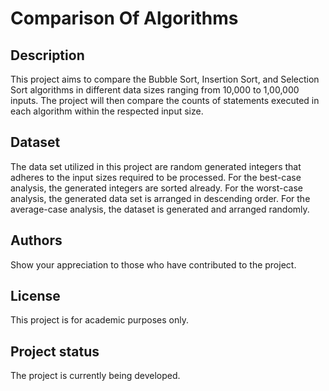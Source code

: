 # Comparison Of Algorithms



## Description

This project aims to compare the Bubble Sort, Insertion Sort, and Selection Sort algorithms in different data sizes ranging from 10,000 to 1,00,000 inputs. The project will then compare the counts of statements executed in each algorithm within the respected input size.

## Dataset

The data set utilized in this project are random generated integers that adheres to the input sizes required to be processed. For the best-case analysis, the generated integers are sorted already. For the worst-case analysis, the generated data set is arranged in descending order. For the average-case analysis, the dataset is generated and arranged randomly.

## Authors
Show your appreciation to those who have contributed to the project.

## License
This project is for academic purposes only.

## Project status
The project is currently being developed.
